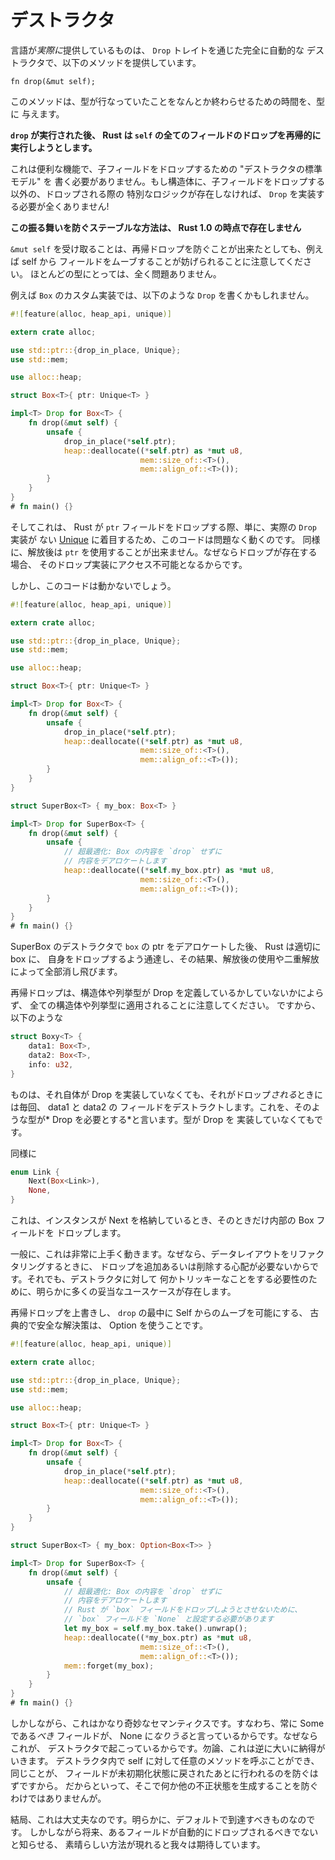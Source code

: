 <!--
# Destructors
-->

# デストラクタ

<!--
What the language *does* provide is full-blown automatic destructors through the
`Drop` trait, which provides the following method:
-->

言語が*実際に*提供しているものは、 `Drop` トレイトを通じた完全に自動的な
デストラクタで、以下のメソッドを提供しています。

```rust,ignore
fn drop(&mut self);
```

<!--
This method gives the type time to somehow finish what it was doing.
-->

このメソッドは、型が行なっていたことをなんとか終わらせるための時間を、型に
与えます。

<!--
**After `drop` is run, Rust will recursively try to drop all of the fields
of `self`.**
-->

**`drop` が実行された後、 Rust は `self` の全てのフィールドのドロップを再帰的に実行しようとします。**

<!--
This is a convenience feature so that you don't have to write "destructor
boilerplate" to drop children. If a struct has no special logic for being
dropped other than dropping its children, then it means `Drop` doesn't need to
be implemented at all!
-->

これは便利な機能で、子フィールドをドロップするための "デストラクタの標準モデル" を
書く必要がありません。もし構造体に、子フィールドをドロップする以外の、ドロップされる際の
特別なロジックが存在しなければ、 `Drop` を実装する必要が全くありません!

<!--
**There is no stable way to prevent this behavior in Rust 1.0.**
-->

**この振る舞いを防ぐステーブルな方法は、 Rust 1.0 の時点で存在しません**

<!--
Note that taking `&mut self` means that even if you could suppress recursive
Drop, Rust will prevent you from e.g. moving fields out of self. For most types,
this is totally fine.
-->

`&mut self` を受け取ることは、再帰ドロップを防ぐことが出来たとしても、例えば self から
フィールドをムーブすることが妨げられることに注意してください。
ほとんどの型にとっては、全く問題ありません。

<!--
For instance, a custom implementation of `Box` might write `Drop` like this:
-->

例えば `Box` のカスタム実装では、以下のような `Drop` を書くかもしれません。

```rust
#![feature(alloc, heap_api, unique)]

extern crate alloc;

use std::ptr::{drop_in_place, Unique};
use std::mem;

use alloc::heap;

struct Box<T>{ ptr: Unique<T> }

impl<T> Drop for Box<T> {
    fn drop(&mut self) {
        unsafe {
            drop_in_place(*self.ptr);
            heap::deallocate((*self.ptr) as *mut u8,
                             mem::size_of::<T>(),
                             mem::align_of::<T>());
        }
    }
}
# fn main() {}
```

<!--
and this works fine because when Rust goes to drop the `ptr` field it just sees
a [Unique] that has no actual `Drop` implementation. Similarly nothing can
use-after-free the `ptr` because when drop exits, it becomes inaccessible.
-->

そしてこれは、 Rust が `ptr` フィールドをドロップする際、単に、実際の `Drop` 実装が
ない [Unique] に着目するため、このコードは問題なく動くのです。
同様に、解放後は `ptr` を使用することが出来ません。なぜならドロップが存在する場合、
そのドロップ実装にアクセス不可能となるからです。

<!--
However this wouldn't work:
-->

しかし、このコードは動かないでしょう。

```rust
#![feature(alloc, heap_api, unique)]

extern crate alloc;

use std::ptr::{drop_in_place, Unique};
use std::mem;

use alloc::heap;

struct Box<T>{ ptr: Unique<T> }

impl<T> Drop for Box<T> {
    fn drop(&mut self) {
        unsafe {
            drop_in_place(*self.ptr);
            heap::deallocate((*self.ptr) as *mut u8,
                             mem::size_of::<T>(),
                             mem::align_of::<T>());
        }
    }
}

struct SuperBox<T> { my_box: Box<T> }

impl<T> Drop for SuperBox<T> {
    fn drop(&mut self) {
        unsafe {
            // 超最適化: Box の内容を `drop` せずに
            // 内容をデアロケートします
            heap::deallocate((*self.my_box.ptr) as *mut u8,
                             mem::size_of::<T>(),
                             mem::align_of::<T>());
        }
    }
}
# fn main() {}
```

<!--
After we deallocate the `box`'s ptr in SuperBox's destructor, Rust will
happily proceed to tell the box to Drop itself and everything will blow up with
use-after-frees and double-frees.
-->

SuperBox のデストラクタで `box` の ptr をデアロケートした後、 Rust は適切に box に、
自身をドロップするよう通達し、その結果、解放後の使用や二重解放によって全部消し飛びます。

<!--
Note that the recursive drop behavior applies to all structs and enums
regardless of whether they implement Drop. Therefore something like
-->

再帰ドロップは、構造体や列挙型が Drop を定義しているかしていないかによらず、
全ての構造体や列挙型に適用されることに注意してください。
ですから、以下のような

```rust
struct Boxy<T> {
    data1: Box<T>,
    data2: Box<T>,
    info: u32,
}
```

<!--
will have its data1 and data2's fields destructors whenever it "would" be
dropped, even though it itself doesn't implement Drop. We say that such a type
*needs Drop*, even though it is not itself Drop.
-->

ものは、それ自体が Drop を実装していなくても、それがドロップ*される*ときには毎回、 data1 と data2 の
フィールドをデストラクトします。これを、そのような型が* Drop を必要とする*と言います。型が Drop を
実装していなくてもです。

<!--
Similarly,
-->

同様に

```rust
enum Link {
    Next(Box<Link>),
    None,
}
```

<!--
will have its inner Box field dropped if and only if an instance stores the
Next variant.
-->

これは、インスタンスが Next を格納しているとき、そのときだけ内部の Box フィールドを
ドロップします。

<!--
In general this works really nicely because you don't need to worry about
adding/removing drops when you refactor your data layout. Still there's
certainly many valid usecases for needing to do trickier things with
destructors.
-->

一般に、これは非常に上手く動きます。なぜなら、データレイアウトをリファクタリングするときに、
ドロップを追加あるいは削除する心配が必要ないからです。それでも、デストラクタに対して
何かトリッキーなことをする必要性のために、明らかに多くの妥当なユースケースが存在します。

<!--
The classic safe solution to overriding recursive drop and allowing moving out
of Self during `drop` is to use an Option:
-->

再帰ドロップを上書きし、 `drop` の最中に Self からのムーブを可能にする、
古典的で安全な解決策は、 Option を使うことです。

```rust
#![feature(alloc, heap_api, unique)]

extern crate alloc;

use std::ptr::{drop_in_place, Unique};
use std::mem;

use alloc::heap;

struct Box<T>{ ptr: Unique<T> }

impl<T> Drop for Box<T> {
    fn drop(&mut self) {
        unsafe {
            drop_in_place(*self.ptr);
            heap::deallocate((*self.ptr) as *mut u8,
                             mem::size_of::<T>(),
                             mem::align_of::<T>());
        }
    }
}

struct SuperBox<T> { my_box: Option<Box<T>> }

impl<T> Drop for SuperBox<T> {
    fn drop(&mut self) {
        unsafe {
            // 超最適化: Box の内容を `drop` せずに
            // 内容をデアロケートします
            // Rust が `box` フィールドをドロップしようとさせないために、
            // `box` フィールドを `None` と設定する必要があります
            let my_box = self.my_box.take().unwrap();
            heap::deallocate((*my_box.ptr) as *mut u8,
                             mem::size_of::<T>(),
                             mem::align_of::<T>());
            mem::forget(my_box);
        }
    }
}
# fn main() {}
```

<!--
However this has fairly odd semantics: you're saying that a field that *should*
always be Some *may* be None, just because that happens in the destructor. Of
course this conversely makes a lot of sense: you can call arbitrary methods on
self during the destructor, and this should prevent you from ever doing so after
deinitializing the field. Not that it will prevent you from producing any other
arbitrarily invalid state in there.
-->

しかしながら、これはかなり奇妙なセマンティクスです。すなわち、常に Some である*べき*
フィールドが、 None に*なりうる*と言っているからです。なぜならこれが、
デストラクタで起こっているからです。勿論、これは逆に大いに納得がいきます。
デストラクタ内で self に対して任意のメソッドを呼ぶことができ、同じことが、
フィールドが未初期化状態に戻されたあとに行われるのを防ぐはずですから。
だからといって、そこで何か他の不正状態を生成することを防ぐわけではありませんが。

<!--
On balance this is an ok choice. Certainly what you should reach for by default.
However, in the future we expect there to be a first-class way to announce that
a field shouldn't be automatically dropped.
-->

結局、これは大丈夫なのです。明らかに、デフォルトで到達すべきものなのです。
しかしながら将来、あるフィールドが自動的にドロップされるべきでないと知らせる、
素晴らしい方法が現れると我々は期待しています。

[Unique]: phantom-data.html
